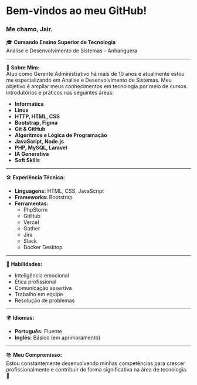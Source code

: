 # Bem-vindos ao meu GitHub!

### Me chamo, Jair.

🎓 **Cursando Ensino Superior de Tecnologia**  
Análise e Desenvolvimento de Sistemas - Anhanguera

---

💼 **Sobre Mim:**  
Atuo como Gerente Administrativo há mais de 10 anos e atualmente estou me especializando em Análise e Desenvolvimento de Sistemas. Meu objetivo é ampliar meus conhecimentos em tecnologia por meio de cursos introdutórios e práticos nas seguintes áreas:

- **Informática**
- **Linux**
- **HTTP, HTML, CSS**
- **Bootstrap, Figma**
- **Git & GitHub**
- **Algoritmos e Lógica de Programação**
- **JavaScript, Node.js**
- **PHP, MySQL, Laravel**
- **IA Generativa**
- **Soft Skills**

---

🛠️ **Experiência Técnica:**  
- **Linguagens:** HTML, CSS, JavaScript  
- **Frameworks:** Bootstrap  
- **Ferramentas:**  
  - PhpStorm  
  - GitHub  
  - Vercel  
  - Gather  
  - Jira  
  - Slack  
  - Docker Desktop  

---

🌟 **Habilidades:**  
- Inteligência emocional  
- Ética profissional  
- Comunicação assertiva  
- Trabalho em equipe  
- Resolução de problemas

---

🌍 **Idiomas:**  
- **Português:** Fluente  
- **Inglês:** Básico (em aprimoramento)

---

📚 **Meu Compromisso:**  
Estou constantemente desenvolvendo minhas competências para crescer profissionalmente e contribuir de forma significativa na área de tecnologia. 🚀
